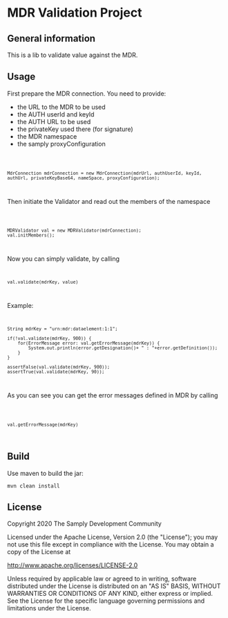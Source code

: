 # MDR Validation Project

## General information

This is a lib to validate value against the MDR.

## Usage

First prepare the MDR connection. 
You need to provide:
* the URL to the MDR to be used
* the AUTH userId and keyId
* the AUTH URL to be used
* the privateKey used there (for signature)
* the MDR namespace
* the samply proxyConfiguration

<code>

    MdrConnection mdrConnection = new MdrConnection(mdrUrl, authUserId, keyId, authUrl, privateKeyBase64, nameSpace, proxyConfiguration);
</code>

Then initiate the Validator and read out the members of the namespace

<code>

    MDRValidator val = new MDRValidator(mdrConnection);  
    val.initMembers();
</code>

Now you can simply validate, by calling 
<code>

    val.validate(mdrKey, value)
</code>

Example:
<code>

    String mdrKey = "urn:mdr:dataelement:1:1";
            
    if(!val.validate(mdrKey, 900)) {  
        for(ErrorMessage error: val.getErrorMessage(mdrKey)) {  
            System.out.println(error.getDesignation()+ " : "+error.getDefinition());  
        }  
    }  
    
    assertFalse(val.validate(mdrKey, 900));  
    assertTrue(val.validate(mdrKey, 90));
</code>

As you can see you can get the error messages defined in MDR by calling

<code>

    val.getErrorMessage(mdrKey)
</code>

## Build

Use maven to build the jar:

```
mvn clean install
```

 ## License
        
 Copyright 2020 The Samply Development Community
        
 Licensed under the Apache License, Version 2.0 (the "License"); you may not use this file except in compliance with the License. You may obtain a copy of the License at
        
 http://www.apache.org/licenses/LICENSE-2.0
        
 Unless required by applicable law or agreed to in writing, software distributed under the License is distributed on an "AS IS" BASIS, WITHOUT WARRANTIES OR CONDITIONS OF ANY KIND, either express or implied. See the License for the specific language governing permissions and limitations under the License.
 
